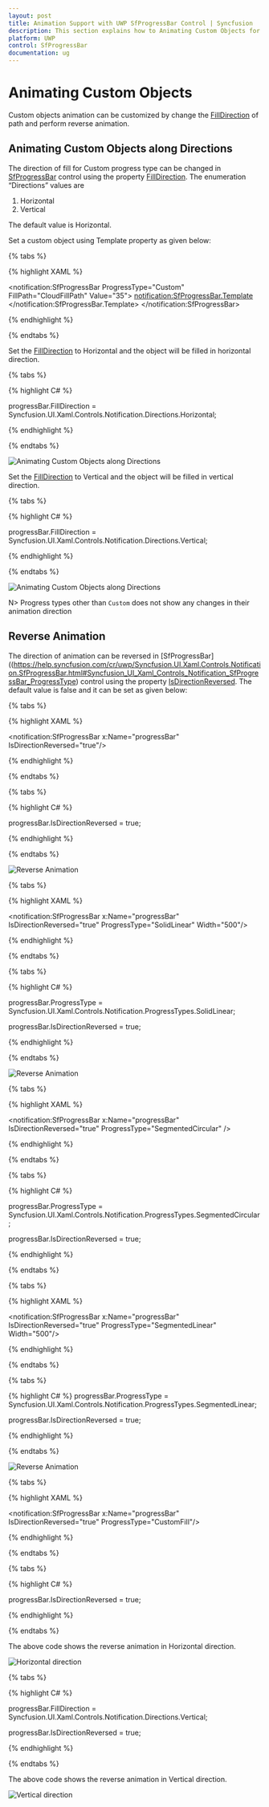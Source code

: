 ```yaml
---
layout: post
title: Animation Support with UWP SfProgressBar Control | Syncfusion
description: This section explains how to Animating Custom Objects for Syncfusion SfProgressBar control for Universal Windows Platform
platform: UWP
control: SfProgressBar
documentation: ug
--- 
```


# Animating Custom Objects

Custom objects animation can be customized by change the [FillDirection](https://help.syncfusion.com/cr/uwp/Syncfusion.UI.Xaml.Controls.Notification.SfProgressBar.html#Syncfusion_UI_Xaml_Controls_Notification_SfProgressBar_FillDirection) of path and perform reverse animation.

## Animating Custom Objects along Directions

The direction of fill for Custom progress type can be changed in [SfProgressBar](https://help.syncfusion.com/cr/uwp/Syncfusion.UI.Xaml.Controls.Notification.SfProgressBar.html#Syncfusion_UI_Xaml_Controls_Notification_SfProgressBar_ProgressType) control using the property [FillDirection](https://help.syncfusion.com/cr/uwp/Syncfusion.UI.Xaml.Controls.Notification.SfProgressBar.html#Syncfusion_UI_Xaml_Controls_Notification_SfProgressBar_FillDirection). The enumeration “Directions” values are 

1. Horizontal
2. Vertical

The default value is Horizontal. 

Set a custom object using Template property as given below:

{% tabs %}

{% highlight XAML %}

<notification:SfProgressBar ProgressType="Custom" FillPath="CloudFillPath" Value="35">
<notification:SfProgressBar.Template>
<ControlTemplate TargetType="notification:SfProgressBar">
<Viewbox>
<Grid>
<Path Data="F1M88.6366,20.4367C104.1566,20.4367,117.9286,29.6127,123.7326,43.2487C124.4526,44.9407,126.0886,46.1447,128.0046,46.5567C141.9406,49.5567,152.4046,61.6487,152.4046,76.0887C152.4046,92.7767,138.4526,106.3527,121.2846,106.3527L47.1966,106.3527C34.6246,106.3527,24.4046,96.3967,24.4046,84.1807C24.4046,71.9487,34.6246,62.0127,47.1966,62.0127C47.3606,62.0127,47.5206,62.0127,47.6846,62.0167C49.3766,62.0607,50.8006,60.8127,50.7006,59.2567C50.6646,58.6327,50.6446,58.0087,50.6446,57.3847C50.6446,37.0087,67.6886,20.4367,88.6366,20.4367" Fill="White" Stroke="#FF1196CD" StrokeThickness="1.5" Height="85.916" Stretch="Fill" Width="128" HorizontalAlignment="Center" VerticalAlignment="Center"/>
<Path x:Name="CloudFillPath" Data="F1M88.6366,20.4367C104.1566,20.4367,117.9286,29.6127,123.7326,43.2487C124.4526,44.9407,126.0886,46.1447,128.0046,46.5567C141.9406,49.5567,152.4046,61.6487,152.4046,76.0887C152.4046,92.7767,138.4526,106.3527,121.2846,106.3527L47.1966,106.3527C34.6246,106.3527,24.4046,96.3967,24.4046,84.1807C24.4046,71.9487,34.6246,62.0127,47.1966,62.0127C47.3606,62.0127,47.5206,62.0127,47.6846,62.0167C49.3766,62.0607,50.8006,60.8127,50.7006,59.2567C50.6646,58.6327,50.6446,58.0087,50.6446,57.3847C50.6446,37.0087,67.6886,20.4367,88.6366,20.4367" Fill="#FF1196CD" Height="85.916" Stretch="Fill" Width="128" HorizontalAlignment="Center" VerticalAlignment="Center"/>
</Grid>
</Viewbox>
</ControlTemplate>
</notification:SfProgressBar.Template>
</notification:SfProgressBar>

{% endhighlight %}

{% endtabs %}

Set the [FillDirection](https://help.syncfusion.com/cr/uwp/Syncfusion.UI.Xaml.Controls.Notification.SfProgressBar.html#Syncfusion_UI_Xaml_Controls_Notification_SfProgressBar_FillDirection) to Horizontal and the object will be filled in horizontal direction.

{% tabs %}

{% highlight C# %}

progressBar.FillDirection = Syncfusion.UI.Xaml.Controls.Notification.Directions.Horizontal;

{% endhighlight %}

{% endtabs %}

![Animating Custom Objects along Directions](Animating-Custom-Objects-images/Animating-Custom-Objects-img1.jpeg)


Set the [FillDirection](https://help.syncfusion.com/cr/uwp/Syncfusion.UI.Xaml.Controls.Notification.SfProgressBar.html#Syncfusion_UI_Xaml_Controls_Notification_SfProgressBar_FillDirection) to Vertical and the object will be filled in vertical direction.

{% tabs %}

{% highlight C# %}

progressBar.FillDirection = Syncfusion.UI.Xaml.Controls.Notification.Directions.Vertical;

{% endhighlight %}

{% endtabs %}

![Animating Custom Objects along Directions](Animating-Custom-Objects-images/Animating-Custom-Objects-img2.jpeg)


N> Progress types other than `Custom` does not show any changes in their animation direction

## Reverse Animation

The direction of animation can be reversed in [SfProgressBar]((https://help.syncfusion.com/cr/uwp/Syncfusion.UI.Xaml.Controls.Notification.SfProgressBar.html#Syncfusion_UI_Xaml_Controls_Notification_SfProgressBar_ProgressType) control using the property [IsDirectionReversed](https://help.syncfusion.com/cr/uwp/Syncfusion.UI.Xaml.Controls.Notification.SfProgressBar.html#Syncfusion_UI_Xaml_Controls_Notification_SfProgressBar_IsDirectionReversed). The default value is false and it can be set as given below:

{% tabs %}

{% highlight XAML %}

<notification:SfProgressBar x:Name="progressBar" IsDirectionReversed="true"/>

{% endhighlight %}

{% endtabs %}

{% tabs %}

{% highlight C# %}

progressBar.IsDirectionReversed = true;

{% endhighlight %}

{% endtabs %}

![Reverse Animation](Animating-Custom-Objects-images/Animating-Custom-Objects-img3.jpeg)


{% tabs %}

{% highlight XAML %}

<notification:SfProgressBar x:Name="progressBar" IsDirectionReversed="true" ProgressType="SolidLinear" Width="500"/>

{% endhighlight %}

{% endtabs %}

{% tabs %}

{% highlight C# %}

progressBar.ProgressType = Syncfusion.UI.Xaml.Controls.Notification.ProgressTypes.SolidLinear;

progressBar.IsDirectionReversed = true;

{% endhighlight %}

{% endtabs %}

![Reverse Animation](Animating-Custom-Objects-images/Animating-Custom-Objects-img4.jpeg)


{% tabs %}

{% highlight XAML %}

<notification:SfProgressBar x:Name="progressBar" IsDirectionReversed="true" ProgressType="SegmentedCircular"  />

{% endhighlight %}

{% endtabs %}

{% tabs %}

{% highlight C# %}

progressBar.ProgressType = Syncfusion.UI.Xaml.Controls.Notification.ProgressTypes.SegmentedCircular;

progressBar.IsDirectionReversed = true;

{% endhighlight %}

{% endtabs %}


{% tabs %}

{% highlight XAML %}

<notification:SfProgressBar x:Name="progressBar" IsDirectionReversed="true" ProgressType="SegmentedLinear" Width="500"/>

{% endhighlight %}

{% endtabs %}


{% tabs %}

{% highlight C# %}
progressBar.ProgressType = Syncfusion.UI.Xaml.Controls.Notification.ProgressTypes.SegmentedLinear;

progressBar.IsDirectionReversed = true;

{% endhighlight %}

{% endtabs %}

![Reverse Animation](Animating-Custom-Objects-images/Animating-Custom-Objects-img5.jpeg)

{% tabs %}

{% highlight XAML %}

<notification:SfProgressBar x:Name="progressBar" IsDirectionReversed="true" ProgressType="CustomFill"/>

{% endhighlight %}

{% endtabs %}

{% tabs %}

{% highlight C# %}

progressBar.IsDirectionReversed = true;

{% endhighlight %}

{% endtabs %}


The above code shows the reverse animation in Horizontal direction.

![Horizontal direction](Animating-Custom-Objects-images/Animating-Custom-Objects-img6.jpeg)


{% tabs %}

{% highlight C# %}

progressBar.FillDirection = Syncfusion.UI.Xaml.Controls.Notification.Directions.Vertical;

progressBar.IsDirectionReversed = true;

{% endhighlight %}

{% endtabs %}


The above code shows the reverse animation in Vertical direction.

![Vertical direction](Animating-Custom-Objects-images/Animating-Custom-Objects-img7.jpeg)
